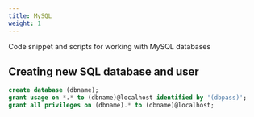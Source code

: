 ```yaml
---
title: MySQL
weight: 1
---
```


Code snippet and scripts for working with MySQL databases

Creating new SQL database and user
----------------------------------

```sql
create database (dbname);
grant usage on *.* to (dbname)@localhost identified by '(dbpass)';
grant all privileges on (dbname).* to (dbname)@localhost;
```
